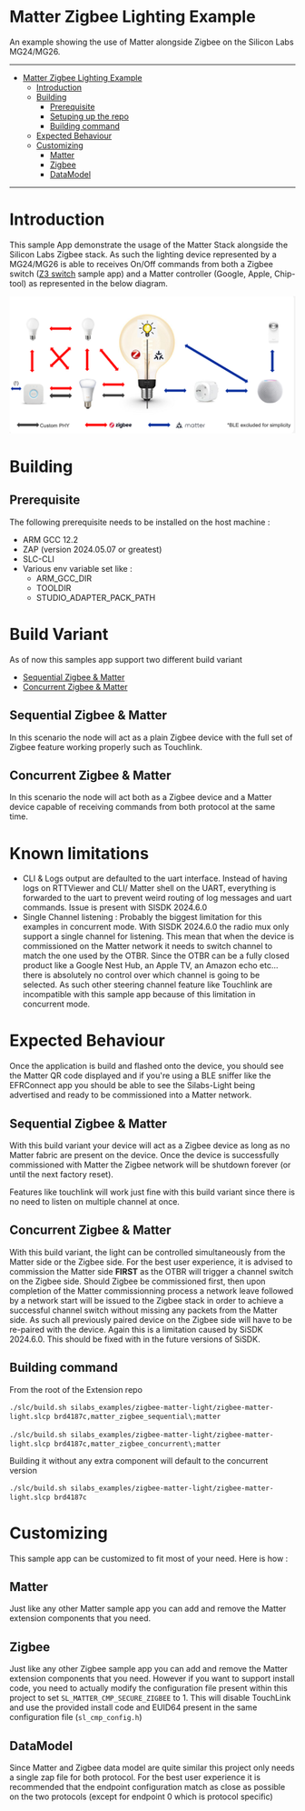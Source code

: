 # Matter Zigbee Lighting Example

An example showing the use of Matter alongside Zigbee on the Silicon Labs MG24/MG26.

<hr>

-   [Matter Zigbee Lighting Example](#matter-Zigbee-lighting-example)
    -   [Introduction](#introduction)
    -   [Building](#building)
        -   [Prerequisite](#prerequisite)
        -   [Setuping up the repo](#setuping-up-the-repo)
        -   [Building command](#building-command)
    -   [Expected Behaviour](#expected-behaviour)
    -   [Customizing](#customizing)
        -   [Matter](#matter)
        -   [Zigbee](#Zigbee)
        -   [DataModel](#datamodel)

<hr>

# Introduction

This sample App demonstrate the usage of the Matter Stack alongside the Silicon Labs Zigbee stack. As such the lighting device represented by a MG24/MG26 is able to receives On/Off commands from both a Zigbee switch ([Z3 switch](https://www.silabs.com/support/training/Zigbee-application-layer-concepts/building-a-Zigbee-3-0-switch-and-light-from-scratch) sample app) and a Matter controller (Google, Apple, Chip-tool) as represented in the below diagram.

![image info](./doc/target_behaviour.png)

# Building

## Prerequisite

The following prerequisite needs to be installed on the host machine :

- ARM GCC 12.2
- ZAP (version 2024.05.07 or greatest)
- SLC-CLI
- Various env variable set like :
    - ARM_GCC_DIR
    - TOOLDIR
    - STUDIO_ADAPTER_PACK_PATH

# Build Variant

As of now this samples app support two different build variant 
- [Sequential Zigbee & Matter](#sequential-Zigbee--matter)
- [Concurrent Zigbee & Matter](#concurrent-Zigbee--matter)

## Sequential Zigbee & Matter
In this scenario the node will act as a plain Zigbee device with the full set of Zigbee feature working properly such as Touchlink.

## Concurrent Zigbee & Matter
In this scenario the node will act both as a Zigbee device and a Matter device capable of receiving commands from both protocol at the same time.

# Known limitations
- CLI & Logs output are defaulted to the uart interface. Instead of having logs on RTTViewer and CLI/ Matter shell on the UART, everything is forwarded to the uart to prevent weird routing of log messages and uart commands. Issue is present with SISDK 2024.6.0
- Single Channel listening : Probably the biggest limitation for this examples in concurrent mode. With SISDK 2024.6.0 the radio mux only support a single channel for listening. This mean that when the device is commissioned on the Matter network it needs to switch channel to match the one used by the OTBR. Since the OTBR can be a fully closed product like a Google Nest Hub, an Apple TV, an Amazon echo etc... there is absolutely no control over which channel is going to be selected. As such other steering channel feature like Touchlink are incompatible with this sample app because of this limitation in concurrent mode.

# Expected Behaviour

Once the application is build and flashed onto the device, you should see the Matter QR code displayed and if you're using a BLE sniffer like the EFRConnect app you should be able to see the Silabs-Light being advertised and ready to be commissioned into a Matter network.

## Sequential Zigbee & Matter
With this build variant your device will act as a Zigbee device as long as no Matter fabric are present on the device. Once the device is successfully commissioned with Matter the Zigbee network will be shutdown forever (or until the next factory reset).

Features like touchlink will work just fine with this build variant since there is no need to listen on multiple channel at once.

## Concurrent Zigbee & Matter

With this build variant, the light can be controlled simultaneously from the Matter side or the Zigbee side. For the best user experience, it is advised to commission the Matter side **FIRST** as the OTBR will trigger a channel switch on the Zigbee side. Should Zigbee be commissioned first, then upon completion of the Matter commissionning process a network leave followed by a network start will be issued to the Zigbee stack in order to achieve a successful channel switch without missing any packets from the Matter side. As such all previously paired device on the Zigbee side will have to be re-paired with the device. Again this is a limitation caused by SiSDK 2024.6.0. This should be fixed with in the future versions of SiSDK.

## Building command
From the root of the Extension repo
```
./slc/build.sh silabs_examples/zigbee-matter-light/zigbee-matter-light.slcp brd4187c,matter_zigbee_sequential\;matter

./slc/build.sh silabs_examples/zigbee-matter-light/zigbee-matter-light.slcp brd4187c,matter_zigbee_concurrent\;matter
```

Building it without any extra component will default to the concurrent version
```
./slc/build.sh silabs_examples/zigbee-matter-light/zigbee-matter-light.slcp brd4187c
```

# Customizing 
This sample app can be customized to fit most of your need. Here is how : 
## Matter
Just like any other Matter sample app you can add and remove the Matter extension components that you need.
## Zigbee
Just like any other Zigbee sample app you can add and remove the Matter extension components that you need.
However if you want to support install code, you need to actually modify the configuration file present within this project to set `SL_MATTER_CMP_SECURE_ZIGBEE` to 1. This will disable TouchLink and use the provided install code and EUID64 present in the same configuration file (`sl_cmp_config.h`)
## DataModel
Since Matter and Zigbee data model are quite similar this project only needs a single zap file for both protocol. For the best user experience it is recommended that the endpoint configuration match as close as possible on the two protocols (except for endpoint 0 which is protocol specific)